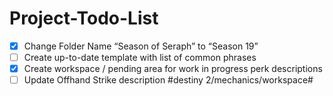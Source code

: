 # Project-Todo-List
- [x] Change Folder Name “Season of Seraph” to “Season 19”
- [ ] Create up-to-date template with list of common phrases
- [x] Create workspace / pending area for work in progress perk descriptions
- [ ] Update Offhand Strike description
#destiny 2/mechanics/workspace#
